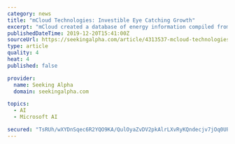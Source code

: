 ```yaml
---
category: news
title: "mCloud Technologies: Investible Eye Catching Growth"
excerpt: "mCloud created a database of energy information compiled from studying 5,500 buildings over a ten year period and applied machine learning to develop the AssetCare platform ... mCloud completed its transition of AssetCare from the Google Cloud Platform to Microsoft Azure to improve security. Customers access AssetCare through the web, mobile ..."
publishedDateTime: 2019-12-20T15:41:00Z
sourceUrl: https://seekingalpha.com/article/4313537-mcloud-technologies-investible-eye-catching-growth
type: article
quality: 4
heat: 4
published: false

provider:
  name: Seeking Alpha
  domain: seekingalpha.com

topics:
  - AI
  - Microsoft AI

secured: "TsRUh/wXYDnSqec6R2YQO9KA/QulOyaZvDV2pkAlrLXvRyKQndecjv7jOq0UPbM9V/raLc9iqmN8ZBAZ1YhNrgyjwsy70qRScRpUEANGxx/uVkGR3ukrNlzVaZVXy2OL6aU+EH1z2FT5jDB/gpA7uMKobVLdlnaAQGfnKhv325iak+1EkFAO86Z6KfdQu1GB516c5jI6HW7ZdjbssRoy6d5pM19nOG1rjRXCZ4y0jgfHTQJCJoJF/tPf/DQeGJ1PrWeQXkHpLMkbppRPxOVHPg==;euLadEB4iJgMFh0sB8Z6Fw=="
---
```


